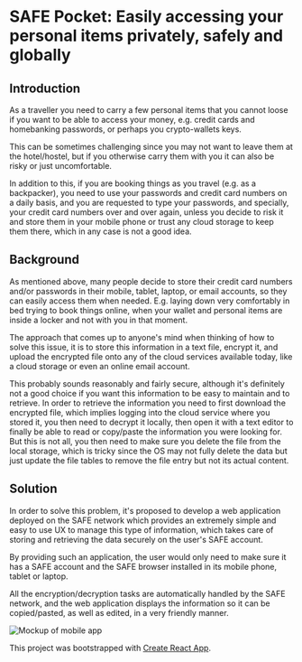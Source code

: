 # SAFE Pocket: Easily accessing your personal items privately, safely and globally

## Introduction
As a traveller you need to carry a few personal items that you cannot loose if you want to be able to access your money, e.g. credit cards and homebanking passwords, or perhaps you crypto-wallets keys.

This can be sometimes challenging since you may not want to leave them at the hotel/hostel, but if you otherwise carry them with you it can also be risky or just uncomfortable.

In addition to this, if you are booking things as you travel (e.g. as a backpacker), you need to use your passwords and credit card numbers on a daily basis, and you are requested to type your passwords, and specially, your credit card numbers over and over again, unless you decide to risk it and store them in your mobile phone or trust any cloud storage to keep them there, which in any case is not a good idea.

## Background
As mentioned above, many people decide to store their credit card numbers and/or passwords in their mobile, tablet, laptop, or email accounts, so they can easily access them when needed. E.g. laying down very comfortably in bed trying to book things online, when your wallet and personal items are inside a locker and not with you in that moment.

The approach that comes up to anyone's mind when thinking of how to solve this issue, it is to store this information in a text file, encrypt it, and upload the encrypted file onto any of the cloud services available today, like a cloud storage or even an online email account.

This probably sounds reasonably and fairly secure, although it's definitely not a good choice if you want this information to be easy to maintain and to retrieve. In order to retrieve the information you need to first download the encrypted file, which implies logging into the cloud service where you stored it, you then need to decrypt it locally, then open it with a text editor to finally be able to read or copy/paste the information you were looking for. But this is not all, you then need to make sure you delete the file from the local storage, which is tricky since the OS may not fully delete the data but just update the file tables to remove the file entry but not its actual content.

## Solution
In order to solve this problem, it's proposed to develop a web application deployed on the SAFE network which provides an extremely simple and easy to use UX to manage this type of information, which takes care of storing and retrieving the data securely on the user's SAFE account.

By providing such an application, the user would only need to make sure it has a SAFE account and the SAFE browser installed in its mobile phone, tablet or laptop.

All the encryption/decryption tasks are automatically handled by the SAFE network, and the web application displays the information so it can be copied/pasted, as well as edited, in a very friendly manner.

![Mockup of mobile app](img/mockup.png)

This project was bootstrapped with [Create React App](https://github.com/facebookincubator/create-react-app).
